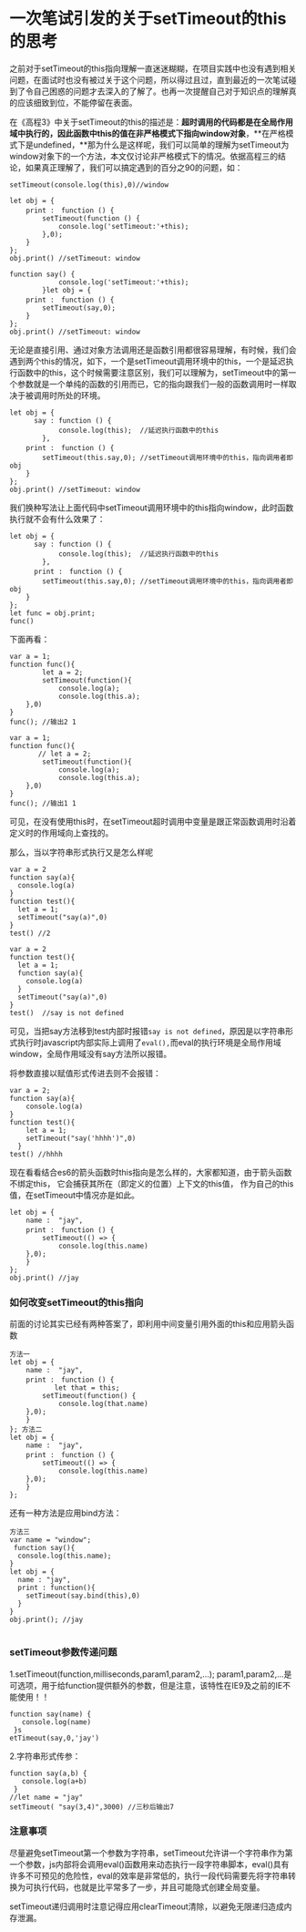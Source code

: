 # 一次笔试引发的关于setTimeout的this的思考

之前对于setTimeout的this指向理解一直迷迷糊糊，在项目实践中也没有遇到相关问题，在面试时也没有被过关于这个问题，所以得过且过，直到最近的一次笔试碰到了令自己困惑的问题才去深入的了解了。也再一次提醒自己对于知识点的理解真的应该细致到位，不能停留在表面。

在《高程3》中关于setTimeout的this的描述是：**超时调用的代码都是在全局作用域中执行的，因此函数中this的值在非严格模式下指向window对象**，**在严格模式下是undefined，**那为什么是这样呢，我们可以简单的理解为setTimeout为window对象下的一个方法，本文仅讨论非严格模式下的情况。依据高程三的结论，如果真正理解了，我们可以搞定遇到的百分之90的问题，如：



```
setTimeout(console.log(this),0)//window
```



```
let obj = {
    print :　function () {
        setTimeout(function () {
            console.log('setTimeout:'+this);
        },0);
    }
}; 
obj.print() //setTimeout: window
```









```
function say() {
            console.log('setTimeout:'+this);
        }let obj = {
    print :　function () {
        setTimeout(say,0);
    }
}; 
obj.print() //setTimeout: window
```



无论是直接引用、通过对象方法调用还是函数引用都很容易理解，有时候，我们会遇到两个this的情况，如下，一个是setTimeout调用环境中的this，一个是延迟执行函数中的this，这个时候需要注意区别，我们可以理解为，setTimeout中的第一个参数就是一个单纯的函数的引用而已，它的指向跟我们一般的函数调用时一样取决于被调用时所处的环境。







```
let obj = {
      say : function () {
            console.log(this);  //延迟执行函数中的this
        },
    print :　function () {
        setTimeout(this.say,0); //setTimeout调用环境中的this，指向调用者即obj
    }
}; 
obj.print() //setTimeout: window
```



我们换种写法让上面代码中setTimeout调用环境中的this指向window，此时函数执行就不会有什么效果了：

```
let obj = {
      say : function () {
            console.log(this);  //延迟执行函数中的this
        },
      print :　function () {
        setTimeout(this.say,0); //setTimeout调用环境中的this，指向调用者即obj
    }
}; 
let func = obj.print;
func() 
```

下面再看：







```
var a = 1;
function func(){
        let a = 2;
        setTimeout(function(){
            console.log(a);
            console.log(this.a);
    },0) 
}
func(); //输出2 1
```



```
var a = 1;
function func(){
       // let a = 2;
        setTimeout(function(){
            console.log(a);
            console.log(this.a);
    },0) 
}
func(); //输出1 1
```

可见，在没有使用this时，在setTimeout超时调用中变量是跟正常函数调用时沿着定义时的作用域向上查找的。



那么，当以字符串形式执行又是怎么样呢

```
var a = 2
function say(a){
  console.log(a)
}
function test(){
  let a = 1;
  setTimeout("say(a)",0)
}
test() //2

var a = 2
function test(){
  let a = 1;
  function say(a){
    console.log(a)
  }
  setTimeout("say(a)",0)
}
test()  //say is not defined
```

可见，当把say方法移到test内部时报错`say is not defined`，原因是以字符串形式执行时javascript内部实际上调用了`eval(),`而eval的执行环境是全局作用域window，全局作用域没有say方法所以报错。



将参数直接以赋值形式传进去则不会报错：

```
var a = 2;
function say(a){
    console.log(a)
}
function test(){
    let a = 1;
    setTimeout("say('hhhh')",0)
  }
test() //hhhh
```

现在看看结合es6的箭头函数时this指向是怎么样的，大家都知道，由于箭头函数不绑定this， 它会捕获其所在（即定义的位置）上下文的this值， 作为自己的this值，在setTimeout中情况亦是如此。







```
let obj = {
    name :  "jay",
    print :　function () {
        setTimeout(() => {
            console.log(this.name)
    },0);
    }
}; 
obj.print() //jay
```



### 如何改变setTimeout的this指向

前面的讨论其实已经有两种答案了，即利用中间变量引用外面的this和应用箭头函数







```
方法一
let obj = {
    name :  "jay",
    print :　function () {
           let that = this;
        setTimeout(function() {
            console.log(that.name)
    },0);
    }
}; 方法二
let obj = {
    name :  "jay",
    print :　function () {
        setTimeout(() => {
            console.log(this.name)
    },0);
    }
}; 
```



还有一种方法是应用bind方法：







```
方法三
var name = "window";
 function say(){
  console.log(this.name);
}
let obj = {
  name : "jay",
  print : function(){
    setTimeout(say.bind(this),0)
  }
}
obj.print(); //jay


```



### setTimeout参数传递问题

1.setTimeout(function,milliseconds,param1,param2,...); param1,param2,...是可选项，用于给function提供额外的参数，但是注意，该特性在IE9及之前的IE不能使用！！







```
function say(name) {
   console.log(name)
 }s
etTimeout(say,0,'jay')
```



2.字符串形式传参：







```
function say(a,b) {
   console.log(a+b)
 } 
//let name = "jay"
setTimeout( "say(3,4)",3000) //三秒后输出7
```



### 注意事项

尽量避免setTimeout第一个参数为字符串，setTimeout允许讲一个字符串作为第一个参数，js内部将会调用eval()函数用来动态执行一段字符串脚本，eval()具有许多不可预见的危险性，eval的效率是非常低的，执行一段代码需要先将字符串转换为可执行代码，也就是比平常多了一步，并且可能隐式创建全局变量。

setTimeout递归调用时注意记得应用clearTimeout清除，以避免无限递归造成内存泄漏。